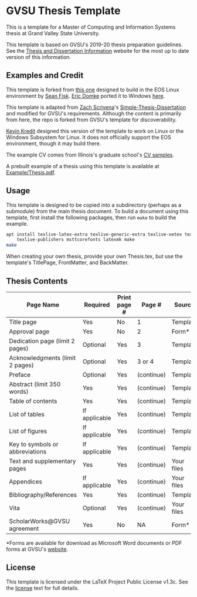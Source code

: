 # GVSU Thesis Template

This is a template for a Master of Computing and Information Systems thesis at Grand Valley State
University.

This template is based on GVSU's 2019-20 thesis preparation guidelines. See the [Thesis and
Dissertation Information](https://www.gvsu.edu/gs/thesis-and-dissertation-information-35.htm)
website for the most up to date version of this information.

## Examples and Credit

This template is forked from [this one](https://github.com/gvsucis/thesis-template) designed to
build in the EOS Linux environment by [Sean Fisk](https://github.com/seanfisk). [Eric
Domke](https://github.com/erdomke) ported it to Windows
[here](https://github.com/erdomke/thesis-template).

This template is adapted from [Zach Scrivena](https://github.com/zachscrivena)'s
[Simple-Thesis-Dissertation](https://github.com/zachscrivena/simple-thesis-dissertation) and
modified for GVSU's requirements. Although the content is primarily from here, the repo is forked
from GVSU's template for discoverability.

[Kevin Kredit](https://github.com/kkredit) designed this version of the template to work on Linux or
the Windows Subsystem for Linux. It does not officially support the EOS environment, though it may
build there.

<!-- TODO: add a link to my thesis as soon as it's public -->

The example CV comes from Illinois's graduate school's [CV
samples](https://grad.illinois.edu/sites/default/files/pdfs/cvsamples.pdf).

A prebuilt example of a thesis using this template is available at
[Example/Thesis.pdf](Example/Thesis.pdf).

## Usage

This template is designed to be copied into a subdirectory (perhaps as a submodule) from the main
thesis document. To build a document using this template, first install the following packages, then
run `make` to build the example.

```sh
apt install texlive-latex-extra texlive-generic-extra texlive-xetex texlive-science \
    texlive-publishers msttcorefonts latexmk make
make
```

When creating your own thesis, provide your own Thesis.tex, but use the template's TitlePage,
FrontMatter, and BackMatter.

## Thesis Contents

| **Page Name**                   | **Required**  | **Print page #** | **Page #** | Source     |
| ------------------------------- | ------------- | ---------------- | ---------- | ---------- |
| Title page                      | Yes           | No               | 1          | Template   |
| Approval page                   | Yes           | No               | 2          | Form\*     |
| Dedication page (limit 2 pages) | Optional      | Yes              | 3          | Template   |
| Acknowledgments (limit 2 pages) | Optional      | Yes              | 3 or 4     | Template   |
| Preface                         | Optional      | Yes              | (continue) | Template   |
| Abstract (limit 350 words)      | Yes           | Yes              | (continue) | Template   |
| Table of contents               | Yes           | Yes              | (continue) | Template   |
| List of tables                  | If applicable | Yes              | (continue) | Template   |
| List of figures                 | If applicable | Yes              | (continue) | Template   |
| Key to symbols or abbreviations | If applicable | Yes              | (continue) | Template   |
| Text and supplementary pages    | Yes           | Yes              | (continue) | Your files |
| Appendices                      | If applicable | Yes              | (continue) | Your files |
| Bibliography/References         | Yes           | Yes              | (continue) | Template   |
| Vita                            | Optional      | Yes              | (continue) | Your files |
| ScholarWorks@GVSU agreement     | Yes           | No               | NA         | Form\*     |

\*Forms are available for download as Microsoft Word documents or PDF forms at GVSU's
[website](https://www.gvsu.edu/gs/thesis-and-dissertation-information-35.htm).

## License

This template is licensed under the LaTeX Project Public License v1.3c. See the [license](LICENSE)
text for full details.
